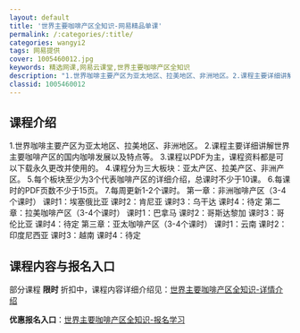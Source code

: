 ```yaml
---
layout: default
title: '世界主要咖啡产区全知识-网易精品单课'
permalink: /:categories/:title/
categories: wangyi2
tags: 网易提供
cover: 1005460012.jpg
keywords: 精选网课,网易云课堂,世界主要咖啡产区全知识
description: "1.世界咖啡主要产区为亚太地区、拉美地区、非洲地区。2.课程主要详细讲解世界主要咖啡产区的国内咖啡发展以及特点等。3.课程以PDF为主，课程资料都是可以下载永久更改并使用的。4.课程分为三大"
classid: 1005460012
---
```


## 课程介绍

1.世界咖啡主要产区为亚太地区、拉美地区、非洲地区。
2.课程主要详细讲解世界主要咖啡产区的国内咖啡发展以及特点等。
3.课程以PDF为主，课程资料都是可以下载永久更改并使用的。
4.课程分为三大板块：亚太产区、拉美产区、非洲产区。
5.每个板块至少为3个代表咖啡产区的详细介绍，总课时不少于10课。
6.每课时的PDF页数不少于15页。
7.每周更新1-2个课时。
第一章：非洲咖啡产区（3-4个课时）
课时1：埃塞俄比亚
课时2：肯尼亚
课时3：乌干达
课时4：待定
第二章：拉美咖啡产区（3-4个课时）
课时1：巴拿马
课时2：哥斯达黎加
课时3：哥伦比亚
课时4：待定
第三章：亚太咖啡产区（3-4个课时）
课时1：云南
课时2：印度尼西亚
课时3：越南
课时4：待定

## 课程内容与报名入口

部分课程 **限时** 折扣中，课程内容详细介绍见：[世界主要咖啡产区全知识-详情介绍](https://study.163.com/course/introduction/1005460012.htm?share=1&shareId=1025206652&utm_campaign=share&utm_medium=iphoneShare&utm_source=&utm_u=1025206652)

**优惠报名入口**：[世界主要咖啡产区全知识-报名学习](https://study.163.com/course/introduction/1005460012.htm?share=1&shareId=1025206652&utm_campaign=share&utm_medium=iphoneShare&utm_source=&utm_u=1025206652)


